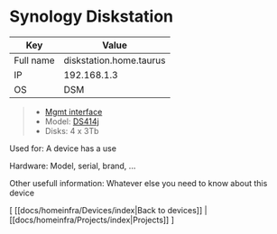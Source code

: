 # Synology Diskstation

| Key       | Value                   |
| --------- | ----------------------- |
| Full name | diskstation.home.taurus |
| IP        | 192.168.1.3             |
| OS        | DSM                     |

> - [Mgmt interface](http://diskstation.home.taurus:5000/)
> - Model: [DS414j](https://www.synology.com/nl-nl/support/download/DS414j)
> - Disks: 4 x 3Tb

Used for: A device has a use

Hardware: Model, serial, brand, ...

Other usefull information: Whatever else you need to know about this device

\[ [[docs/homeinfra/Devices/index|Back to devices]] | [[docs/homeinfra/Projects/index|Projects]] \]
